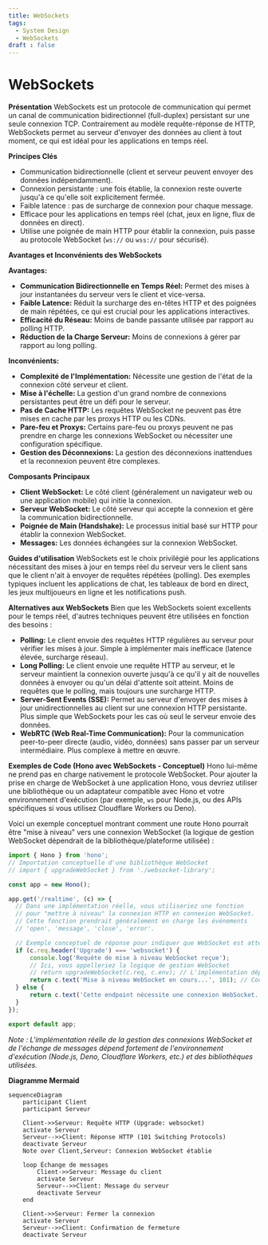 ```yaml
---
title: WebSockets
tags:
  - System Design
  - WebSockets
draft : false
---
```


# WebSockets

**Présentation**
WebSockets est un protocole de communication qui permet un canal de communication bidirectionnel (full-duplex) persistant sur une seule connexion TCP. Contrairement au modèle requête-réponse de HTTP, WebSockets permet au serveur d'envoyer des données au client à tout moment, ce qui est idéal pour les applications en temps réel.

**Principes Clés**
- Communication bidirectionnelle (client et serveur peuvent envoyer des données indépendamment).
- Connexion persistante : une fois établie, la connexion reste ouverte jusqu'à ce qu'elle soit explicitement fermée.
- Faible latence : pas de surcharge de connexion pour chaque message.
- Efficace pour les applications en temps réel (chat, jeux en ligne, flux de données en direct).
- Utilise une poignée de main HTTP pour établir la connexion, puis passe au protocole WebSocket (`ws://` ou `wss://` pour sécurisé).

**Avantages et Inconvénients des WebSockets**

**Avantages:**
- **Communication Bidirectionnelle en Temps Réel:** Permet des mises à jour instantanées du serveur vers le client et vice-versa.
- **Faible Latence:** Réduit la surcharge des en-têtes HTTP et des poignées de main répétées, ce qui est crucial pour les applications interactives.
- **Efficacité du Réseau:** Moins de bande passante utilisée par rapport au polling HTTP.
- **Réduction de la Charge Serveur:** Moins de connexions à gérer par rapport au long polling.

**Inconvénients:**
- **Complexité de l'Implémentation:** Nécessite une gestion de l'état de la connexion côté serveur et client.
- **Mise à l'échelle:** La gestion d'un grand nombre de connexions persistantes peut être un défi pour le serveur.
- **Pas de Cache HTTP:** Les requêtes WebSocket ne peuvent pas être mises en cache par les proxys HTTP ou les CDNs.
- **Pare-feu et Proxys:** Certains pare-feu ou proxys peuvent ne pas prendre en charge les connexions WebSocket ou nécessiter une configuration spécifique.
- **Gestion des Déconnexions:** La gestion des déconnexions inattendues et la reconnexion peuvent être complexes.

**Composants Principaux**
- **Client WebSocket:** Le côté client (généralement un navigateur web ou une application mobile) qui initie la connexion.
- **Serveur WebSocket:** Le côté serveur qui accepte la connexion et gère la communication bidirectionnelle.
- **Poignée de Main (Handshake):** Le processus initial basé sur HTTP pour établir la connexion WebSocket.
- **Messages:** Les données échangées sur la connexion WebSocket.

**Guides d'utilisation**
WebSockets est le choix privilégié pour les applications nécessitant des mises à jour en temps réel du serveur vers le client sans que le client n'ait à envoyer de requêtes répétées (polling). Des exemples typiques incluent les applications de chat, les tableaux de bord en direct, les jeux multijoueurs en ligne et les notifications push.

**Alternatives aux WebSockets**
Bien que les WebSockets soient excellents pour le temps réel, d'autres techniques peuvent être utilisées en fonction des besoins :
- **Polling:** Le client envoie des requêtes HTTP régulières au serveur pour vérifier les mises à jour. Simple à implémenter mais inefficace (latence élevée, surcharge réseau).
- **Long Polling:** Le client envoie une requête HTTP au serveur, et le serveur maintient la connexion ouverte jusqu'à ce qu'il y ait de nouvelles données à envoyer ou qu'un délai d'attente soit atteint. Moins de requêtes que le polling, mais toujours une surcharge HTTP.
- **Server-Sent Events (SSE):** Permet au serveur d'envoyer des mises à jour unidirectionnelles au client sur une connexion HTTP persistante. Plus simple que WebSockets pour les cas où seul le serveur envoie des données.
- **WebRTC (Web Real-Time Communication):** Pour la communication peer-to-peer directe (audio, vidéo, données) sans passer par un serveur intermédiaire. Plus complexe à mettre en œuvre.

**Exemples de Code (Hono avec WebSockets - Conceptuel)**
Hono lui-même ne prend pas en charge nativement le protocole WebSocket. Pour ajouter la prise en charge de WebSocket à une application Hono, vous devriez utiliser une bibliothèque ou un adaptateur compatible avec Hono et votre environnement d'exécution (par exemple, `ws` pour Node.js, ou des APIs spécifiques si vous utilisez Cloudflare Workers ou Deno).

Voici un exemple conceptuel montrant comment une route Hono pourrait être "mise à niveau" vers une connexion WebSocket (la logique de gestion WebSocket dépendrait de la bibliothèque/plateforme utilisée) :

```typescript
import { Hono } from 'hono';
// Importation conceptuelle d'une bibliothèque WebSocket
// import { upgradeWebSocket } from './websocket-library';

const app = new Hono();

app.get('/realtime', (c) => {
  // Dans une implémentation réelle, vous utiliseriez une fonction
  // pour "mettre à niveau" la connexion HTTP en connexion WebSocket.
  // Cette fonction prendrait généralement en charge les événements
  // 'open', 'message', 'close', 'error'.

  // Exemple conceptuel de réponse pour indiquer que WebSocket est attendu
  if (c.req.header('Upgrade') === 'websocket') {
      console.log('Requête de mise à niveau WebSocket reçue');
      // Ici, vous appelleriez la logique de gestion WebSocket
      // return upgradeWebSocket(c.req, c.env); // L'implémentation dépend de la plateforme/librairie
      return c.text('Mise à niveau WebSocket en cours...', 101); // Code 101 Switching Protocols
  } else {
      return c.text('Cette endpoint nécessite une connexion WebSocket.');
  }
});

export default app;
```
*Note : L'implémentation réelle de la gestion des connexions WebSocket et de l'échange de messages dépend fortement de l'environnement d'exécution (Node.js, Deno, Cloudflare Workers, etc.) et des bibliothèques utilisées.*

**Diagramme Mermaid**
```mermaid
sequenceDiagram
    participant Client
    participant Serveur

    Client->>Serveur: Requête HTTP (Upgrade: websocket)
    activate Serveur
    Serveur-->>Client: Réponse HTTP (101 Switching Protocols)
    deactivate Serveur
    Note over Client,Serveur: Connexion WebSocket établie

    loop Échange de messages
        Client->>Serveur: Message du client
        activate Serveur
        Serveur-->>Client: Message du serveur
        deactivate Serveur
    end

    Client->>Serveur: Fermer la connexion
    activate Serveur
    Serveur-->>Client: Confirmation de fermeture
    deactivate Serveur